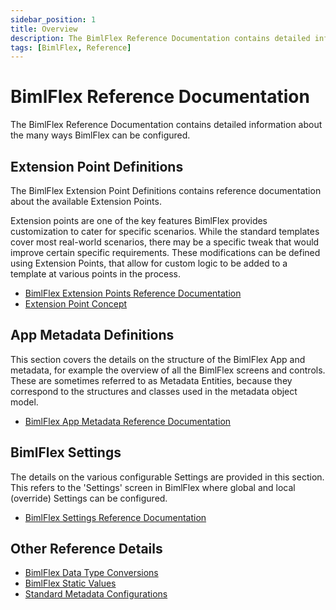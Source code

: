 ```yaml
---
sidebar_position: 1
title: Overview
description: The BimlFlex Reference Documentation contains detailed information about the many ways BimlFlex can be configured
tags: [BimlFlex, Reference]
---
```


# BimlFlex Reference Documentation

The BimlFlex Reference Documentation contains detailed information about the many ways BimlFlex can be configured.

## Extension Point Definitions

The BimlFlex Extension Point Definitions contains reference documentation about the available Extension Points.

Extension points are one of the key features BimlFlex provides customization to cater for specific scenarios. While the standard templates cover most real-world scenarios, there may be a specific tweak that would improve certain specific requirements. These modifications can be defined using Extension Points, that allow for custom logic to be added to a template at various points in the process.

* [BimlFlex Extension Points Reference Documentation](bimlflex-app-reference-documentation-extensionpoints-index)
* [Extension Point Concept](bimlflex-concepts-extension-points)

## App Metadata Definitions

This section covers the details on the structure of the BimlFlex App and metadata, for example the overview of all the BimlFlex screens and controls. These are sometimes referred to as Metadata Entities, because they correspond to the structures and classes used in the metadata object model.

* [BimlFlex App Metadata Reference Documentation](bimlflex-app-reference-documentation-entities-index)

## BimlFlex Settings

The details on the various configurable Settings are provided in this section. This refers to the 'Settings' screen in BimlFlex where global and local (override) Settings can be configured.

* [BimlFlex Settings Reference Documentation](bimlflex-app-reference-documentation-settings-index)

## Other Reference Details

* [BimlFlex Data Type Conversions](bimlflex-data-type-conversions)
* [BimlFlex Static Values](bimlflex-metadata-static-values)
* [Standard Metadata Configurations](bimlflex-metadata-configurations)
